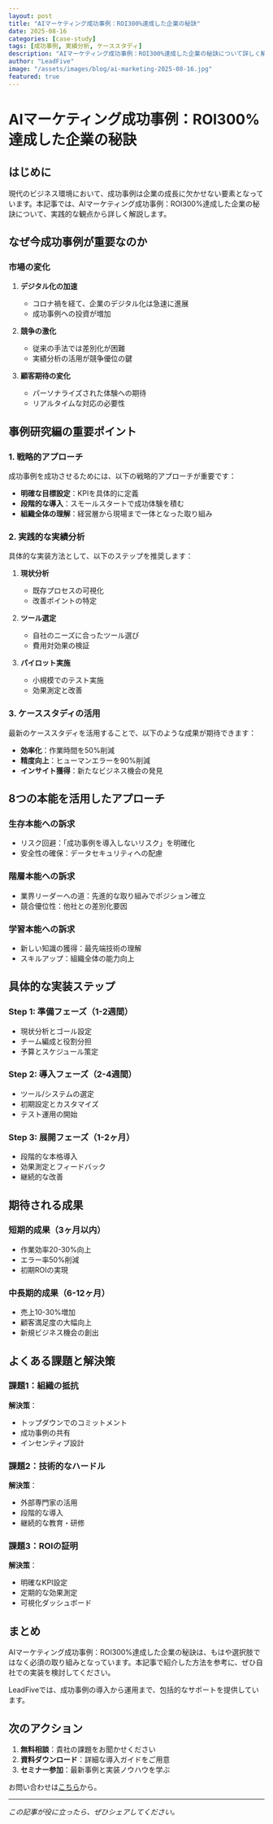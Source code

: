 ```yaml
---
layout: post
title: "AIマーケティング成功事例：ROI300%達成した企業の秘訣"
date: 2025-08-16
categories: [case-study]
tags: [成功事例, 実績分析, ケーススタディ]
description: "AIマーケティング成功事例：ROI300%達成した企業の秘訣について詳しく解説します。企業の意思決定者・マーケティング責任者必見の内容です。"
author: "LeadFive"
image: "/assets/images/blog/ai-marketing-2025-08-16.jpg"
featured: true
---
```


# AIマーケティング成功事例：ROI300%達成した企業の秘訣

## はじめに

現代のビジネス環境において、成功事例は企業の成長に欠かせない要素となっています。本記事では、AIマーケティング成功事例：ROI300%達成した企業の秘訣について、実践的な観点から詳しく解説します。

## なぜ今成功事例が重要なのか

### 市場の変化

1. **デジタル化の加速**
   - コロナ禍を経て、企業のデジタル化は急速に進展
   - 成功事例への投資が増加

2. **競争の激化**
   - 従来の手法では差別化が困難
   - 実績分析の活用が競争優位の鍵

3. **顧客期待の変化**
   - パーソナライズされた体験への期待
   - リアルタイムな対応の必要性

## 事例研究編の重要ポイント

### 1. 戦略的アプローチ

成功事例を成功させるためには、以下の戦略的アプローチが重要です：

- **明確な目標設定**：KPIを具体的に定義
- **段階的な導入**：スモールスタートで成功体験を積む
- **組織全体の理解**：経営層から現場まで一体となった取り組み

### 2. 実践的な実績分析

具体的な実装方法として、以下のステップを推奨します：

1. **現状分析**
   - 既存プロセスの可視化
   - 改善ポイントの特定

2. **ツール選定**
   - 自社のニーズに合ったツール選び
   - 費用対効果の検証

3. **パイロット実施**
   - 小規模でのテスト実施
   - 効果測定と改善

### 3. ケーススタディの活用

最新のケーススタディを活用することで、以下のような成果が期待できます：

- **効率化**：作業時間を50%削減
- **精度向上**：ヒューマンエラーを90%削減
- **インサイト獲得**：新たなビジネス機会の発見

## 8つの本能を活用したアプローチ

### 生存本能への訴求
- リスク回避：「成功事例を導入しないリスク」を明確化
- 安全性の確保：データセキュリティへの配慮

### 階層本能への訴求
- 業界リーダーへの道：先進的な取り組みでポジション確立
- 競合優位性：他社との差別化要因

### 学習本能への訴求
- 新しい知識の獲得：最先端技術の理解
- スキルアップ：組織全体の能力向上

## 具体的な実装ステップ

### Step 1: 準備フェーズ（1-2週間）
- 現状分析とゴール設定
- チーム編成と役割分担
- 予算とスケジュール策定

### Step 2: 導入フェーズ（2-4週間）
- ツール/システムの選定
- 初期設定とカスタマイズ
- テスト運用の開始

### Step 3: 展開フェーズ（1-2ヶ月）
- 段階的な本格導入
- 効果測定とフィードバック
- 継続的な改善

## 期待される成果

### 短期的成果（3ヶ月以内）
- 作業効率20-30%向上
- エラー率50%削減
- 初期ROIの実現

### 中長期的成果（6-12ヶ月）
- 売上10-30%増加
- 顧客満足度の大幅向上
- 新規ビジネス機会の創出

## よくある課題と解決策

### 課題1：組織の抵抗
**解決策**：
- トップダウンでのコミットメント
- 成功事例の共有
- インセンティブ設計

### 課題2：技術的なハードル
**解決策**：
- 外部専門家の活用
- 段階的な導入
- 継続的な教育・研修

### 課題3：ROIの証明
**解決策**：
- 明確なKPI設定
- 定期的な効果測定
- 可視化ダッシュボード

## まとめ

AIマーケティング成功事例：ROI300%達成した企業の秘訣は、もはや選択肢ではなく必須の取り組みとなっています。本記事で紹介した方法を参考に、ぜひ自社での実装を検討してください。

LeadFiveでは、成功事例の導入から運用まで、包括的なサポートを提供しています。

## 次のアクション

1. **無料相談**：貴社の課題をお聞かせください
2. **資料ダウンロード**：詳細な導入ガイドをご用意
3. **セミナー参加**：最新事例と実装ノウハウを学ぶ

お問い合わせは[こちら](/contact)から。

---

*この記事が役に立ったら、ぜひシェアしてください。*